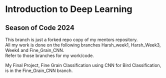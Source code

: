 # Introduction to Deep Learning

## Season of Code 2024
This branch is just a forked repo copy of my mentors repository.  
All my work is done on the following branches Harsh_week1, Harsh_Week3, Week4 and Fine_Grain_CNN.  
Refer to those branches for my work/code.

My Final Project, Fine Grain Classification using CNN for Bird Classification, is in the Fine_Grain_CNN branch.
